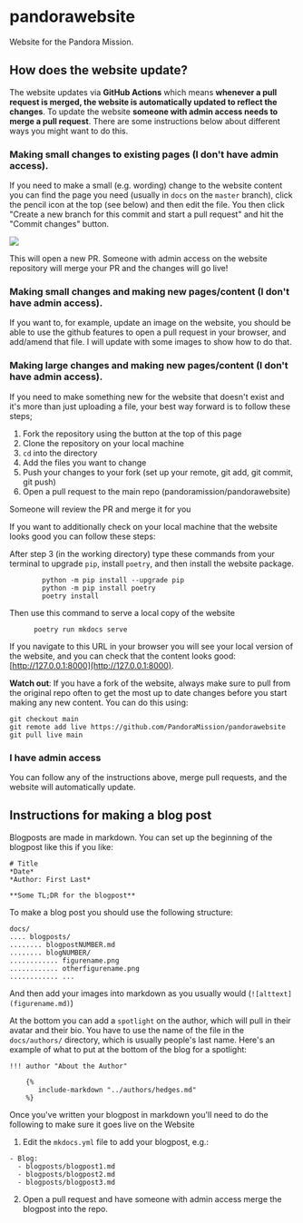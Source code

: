 # pandorawebsite

Website for the Pandora Mission.

## How does the website update?

The website updates via **GitHub Actions** which means **whenever a pull request is merged, the website is automatically updated to reflect the changes**. To update the website **someone with admin access needs to merge a pull request**. There are some instructions below about different ways you might want to do this.

### Making small changes to existing pages (I don't have admin access).

If you need to make a small (e.g. wording) change to the website content you can find the page you need (usually in `docs` on the `master` branch), click the pencil icon at the top (see below) and then edit the file. You then click "Create a new branch for this commit and start a pull request" and hit the "Commit changes" button.

![](docs/assets/devimage1.png)

This will open a new PR. Someone with admin access on the website repository will merge your PR and the changes will go live!

### Making small changes and making new pages/content (I don't have admin access).

If you want to, for example, update an image on the website, you should be able to use the github features to open a pull request in your browser, and add/amend that file. I will update with some images to show how to do that.


### Making large changes and making new pages/content (I don't have admin access).

If you need to make something new for the website that doesn't exist and it's more than just uploading a file, your best way forward is to follow these steps;

1. Fork the repository using the button at the top of this page
2. Clone the repository on your local machine
3. `cd` into the directory
4. Add the files you want to change
5. Push your changes to your fork (set up your remote, git add, git commit, git push)
6. Open a pull request to the main repo (pandoramission/pandorawebsite)

Someone will review the PR and merge it for you

If you want to additionally check on your local machine that the website looks good you can follow these steps:

After step 3 (in the working directory) type these commands from your terminal to upgrade `pip`, install `poetry`, and then install the website package.
```
        python -m pip install --upgrade pip
        python -m pip install poetry
        poetry install
```

Then use this command to serve a local copy of the website

```
      poetry run mkdocs serve
```

If you navigate to this URL in your browser you will see your local version of the website, and you can check that the content looks good: [http://127.0.0.1:8000](http://127.0.0.1:8000).

**Watch out**: If you have a fork of the website, always make sure to pull from the original repo often to get the most up to date changes before you start making any new content. You can do this using:

```
git checkout main
git remote add live https://github.com/PandoraMission/pandorawebsite
git pull live main
```


### I have admin access

You can follow any of the instructions above, merge pull requests, and the website will automatically update.

## Instructions for making a blog post

Blogposts are made in markdown. You can set up the beginning of the blogpost like this if you like:
```
# Title
*Date*
*Author: First Last*

**Some TL;DR for the blogpost**
```

To make a blog post you should use the following structure:

```
docs/
.... blogposts/
........ blogpostNUMBER.md
........ blogNUMBER/
............ figurename.png
............ otherfigurename.png
............ ...
```

And then add your images into markdown as you usually would (`![alttext](figurename.md)`)

At the bottom you can add a `spotlight` on the author, which will pull in their avatar and their bio. You have to use the name of the file in the `docs/authors/` directory, which is usually people's last name. Here's an example of what to put at the bottom of the blog for a spotlight:

```
!!! author "About the Author"

    {%
       include-markdown "../authors/hedges.md"
    %}
```

Once you've written your blogpost in markdown you'll need to do the following to make sure it goes live on the Website

1. Edit the `mkdocs.yml` file to add your blogpost, e.g.:
```
- Blog:
  - blogposts/blogpost1.md
  - blogposts/blogpost2.md
  - blogposts/blogpost3.md
```
2. Open a pull request and have someone with admin access merge the blogpost into the repo.

